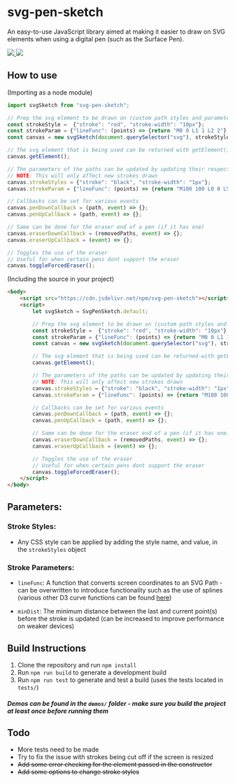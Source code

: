 # svg-pen-sketch
An easy-to-use JavaScript library aimed at making it easier to draw on SVG elements when using a digital pen (such as the Surface Pen). 

<a href="https://www.npmjs.com/package/svg-pen-sketch">
    <img src="https://img.shields.io/npm/v/svg-pen-sketch?style=flat-square">
</a>

<a href="https://github.com/Desousak/svg-pen-sketch/actions?query=workflow%3A%22Node.js+CI%22">
    <img src="https://img.shields.io/github/workflow/status/Desousak/svg-pen-sketch/Node.js%20CI?style=flat-square">
</a>

## How to use 
(Importing as a node module)
```javascript
import svgSketch from "svg-pen-sketch";

// Prep the svg element to be drawn on (custom path styles and parameters can be passed in optionally)
const strokeStyle =  {"stroke": "red", "stroke-width": "10px"};
const strokeParam = {"lineFunc": (points) => {return "M0 0 L1 1 L2 2"}, "minDist": 10};
const canvas = new svgSketch(document.querySelector("svg"), strokeStyle, strokeParam);

// The svg element that is being used can be returned with getElement()
canvas.getElement();

// The parameters of the paths can be updated by updating their respective objects
// NOTE: This will only affect new strokes drawn
canvas.strokeStyles = {"stroke": "black", "stroke-width": "1px"};
canvas.strokeParam = {"lineFunc": (points) => {return "M100 100 L0 0 L50 50"}, "minDist": 0};

// Callbacks can be set for various events
canvas.penDownCallback = (path, event) => {};
canvas.penUpCallback = (path, event) => {};

// Same can be done for the eraser end of a pen (if it has one)
canvas.eraserDownCallback = (removedPaths, event) => {};
canvas.eraserUpCallback = (event) => {};

// Toggles the use of the eraser
// Useful for when certain pens dont support the eraser
canvas.toggleForcedEraser();
```

(Including the source in your project)

```html
<body>
    <script src="https://cdn.jsdelivr.net/npm/svg-pen-sketch"></script>
    <script> 
        let svgSketch = SvgPenSketch.default;

        // Prep the svg element to be drawn on (custom path styles and parameters can be passed in optionally)
        const strokeStyle =  {"stroke": "red", "stroke-width": "10px"};
        const strokeParam = {"lineFunc": (points) => {return "M0 0 L1 1 L2 2"}, "minDist": 10};
        const canvas = new svgSketch(document.querySelector("svg"), strokeStyle, strokeParam);

        // The svg element that is being used can be returned with getElement()
        canvas.getElement();

        // The parameters of the paths can be updated by updating their respective objects
        // NOTE: This will only affect new strokes drawn
        canvas.strokeStyles = {"stroke": "black", "stroke-width": "1px"};
        canvas.strokeParam = {"lineFunc": (points) => {return "M100 100 L0 0 L50 50"}, "minDist": 0};

        // Callbacks can be set for various events
        canvas.penDownCallback = (path, event) => {};
        canvas.penUpCallback = (path, event) => {};

        // Same can be done for the eraser end of a pen (if it has one)
        canvas.eraserDownCallback = (removedPaths, event) => {};
        canvas.eraserUpCallback = (event) => {};

        // Toggles the use of the eraser
        // Useful for when certain pens dont support the eraser
        canvas.toggleForcedEraser();
    </script>
</body>
```

## Parameters:
### Stroke Styles:
- Any CSS style can be applied by adding the style name, and value, in the `strokeStyles` object
### Stroke Parameters:
- `lineFunc`: A function that converts screen coordinates to an SVG Path - can be overwritten to introduce functionality such as the use of splines (various other D3 curve functions can be found <a href="http://bl.ocks.org/d3indepth/b6d4845973089bc1012dec1674d3aff8">here</a>)

- `minDist`: The minimum distance between the last and current point(s) before the stroke is updated (can be increased to improve performance on weaker devices)

## Build Instructions
1) Clone the repository and run `npm install`
2) Run `npm run build` to generate a development build 
3) Run `npm run test` to generate and test a build (uses the tests located in `tests/`)

#### _Demos can be found in the `demos/` folder - make sure you build the project at least once before running them_ ####

## Todo
- More tests need to be made
- Try to fix the issue with strokes being cut off if the screen is resized
- ~~Add some error checking for the element passed in the constructor~~
- ~~Add some options to change stroke styles~~

